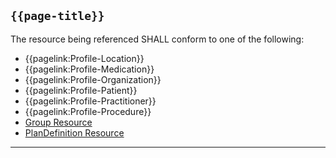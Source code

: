 ## <code>{{page-title}}</code>

The resource being referenced SHALL conform to one of the following:
-  {{pagelink:Profile-Location}}
-  {{pagelink:Profile-Medication}}
-  {{pagelink:Profile-Organization}}
-  {{pagelink:Profile-Patient}}
-  {{pagelink:Profile-Practitioner}}
-  {{pagelink:Profile-Procedure}}
- [Group Resource](https://www.hl7.org/fhir/r4/group.html)
- <a href="https://www.hl7.org/fhir/r4/plandefinition.html">PlanDefinition Resource</a>

---